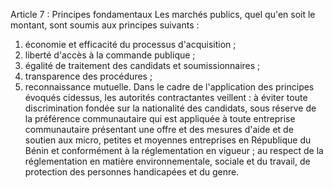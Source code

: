 Article 7 : Principes fondamentaux
Les marchés publics, quel qu'en soit le montant, sont soumis aux
principes suivants :
1.  économie et efficacité du processus d'acquisition ;
2.  liberté d'accès à la commande publique ;
3.  égalité de traitement des candidats et soumissionnaires ;
4.  transparence des procédures ;
5.  reconnaissance mutuelle.
Dans le cadre de l'application des principes évoqués cidessus, les
autorités contractantes veillent :
à éviter toute discrimination fondée sur la nationalité des candidats,
sous réserve de la préférence communautaire qui est appliquée à toute
entreprise communautaire présentant une offre et des mesures d'aide
et de soutien aux micro, petites et moyennes entreprises en République
du Bénin et conformément à la réglementation en vigueur ;
au respect de la réglementation en matière environnementale, sociale
et du travail, de protection des personnes handicapées et du genre.